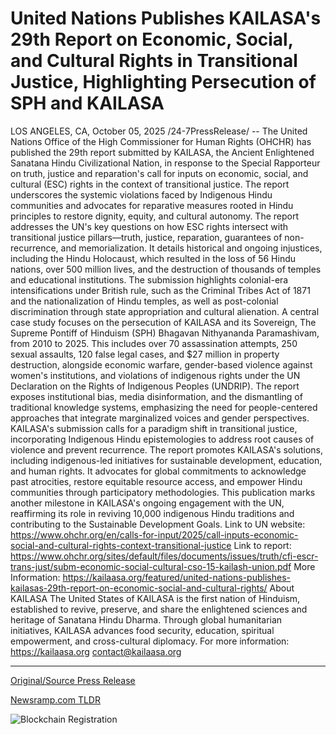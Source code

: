 # United Nations Publishes KAILASA's 29th Report on Economic, Social, and Cultural Rights in Transitional Justice, Highlighting Persecution of SPH and KAILASA

LOS ANGELES, CA, October 05, 2025 /24-7PressRelease/ -- The United Nations Office of the High Commissioner for Human Rights (OHCHR) has published the 29th report submitted by KAILASA, the Ancient Enlightened Sanatana Hindu Civilizational Nation, in response to the Special Rapporteur on truth, justice and reparation's call for inputs on economic, social, and cultural (ESC) rights in the context of transitional justice.  The report underscores the systemic violations faced by Indigenous Hindu communities and advocates for reparative measures rooted in Hindu principles to restore dignity, equity, and cultural autonomy.  The report addresses the UN's key questions on how ESC rights intersect with transitional justice pillars—truth, justice, reparation, guarantees of non-recurrence, and memorialization.  It details historical and ongoing injustices, including the Hindu Holocaust, which resulted in the loss of 56 Hindu nations, over 500 million lives, and the destruction of thousands of temples and educational institutions.   The submission highlights colonial-era intensifications under British rule, such as the Criminal Tribes Act of 1871 and the nationalization of Hindu temples, as well as post-colonial discrimination through state appropriation and cultural alienation.  A central case study focuses on the persecution of KAILASA and its Sovereign, The Supreme Pontiff of Hinduism (SPH) Bhagavan Nithyananda Paramashivam, from 2010 to 2025.   This includes over 70 assassination attempts, 250 sexual assaults, 120 false legal cases, and $27 million in property destruction, alongside economic warfare, gender-based violence against women's institutions, and violations of indigenous rights under the UN Declaration on the Rights of Indigenous Peoples (UNDRIP).   The report exposes institutional bias, media disinformation, and the dismantling of traditional knowledge systems, emphasizing the need for people-centered approaches that integrate marginalized voices and gender perspectives.  KAILASA's submission calls for a paradigm shift in transitional justice, incorporating Indigenous Hindu epistemologies to address root causes of violence and prevent recurrence.  The report promotes KAILASA's solutions, including indigenous-led initiatives for sustainable development, education, and human rights.  It advocates for global commitments to acknowledge past atrocities, restore equitable resource access, and empower Hindu communities through participatory methodologies.  This publication marks another milestone in KAILASA's ongoing engagement with the UN, reaffirming its role in reviving 10,000 indigenous Hindu traditions and contributing to the Sustainable Development Goals.  Link to UN website: https://www.ohchr.org/en/calls-for-input/2025/call-inputs-economic-social-and-cultural-rights-context-transitional-justice  Link to report:  https://www.ohchr.org/sites/default/files/documents/issues/truth/cfi-escr-trans-just/subm-economic-social-cultural-cso-15-kailash-union.pdf  More Information: https://kailaasa.org/featured/united-nations-publishes-kailasas-29th-report-on-economic-social-and-cultural-rights/  About KAILASA  The United States of KAILASA is the first nation of Hinduism, established to revive, preserve, and share the enlightened sciences and heritage of Sanatana Hindu Dharma. Through global humanitarian initiatives, KAILASA advances food security, education, spiritual empowerment, and cross-cultural diplomacy.  For more information: https://kailaasa.org contact@kailaasa.org 

---

[Original/Source Press Release](https://www.24-7pressrelease.com/press-release/527423/united-nations-publishes-kailasas-29th-report-on-economic-social-and-cultural-rights-in-transitional-justice-highlighting-persecution-of-sph-and-kailasa)
                    

[Newsramp.com TLDR](https://newsramp.com/curated-news/un-publishes-kailasa-s-report-on-hindu-rights-in-transitional-justice/d25b5e1e73f5a43be63b1d0e02543295) 

 

 



![Blockchain Registration](https://cdn.newsramp.app/24-7PressRelease/qrcode/2510/5/barn3WI1.webp)